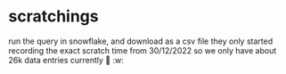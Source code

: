 # scratchings

run the query in snowflake, and download as a csv file
they only started recording the exact scratch time from 30/12/2022 so we only have about 26k data entries currently :100: :w:
